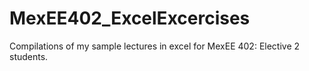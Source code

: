 # MexEE402_ExcelExcercises
 Compilations of my sample lectures in excel for MexEE 402: Elective 2 students.
